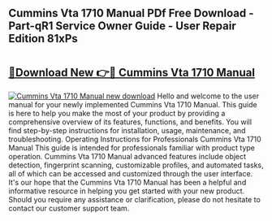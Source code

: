 ## Cummins Vta 1710 Manual PDf Free Download - Part-qR1 Service Owner Guide - User Repair Edition 81xPs

# <h2><a href="http://bc19541.oget.top/?id=Cummins+Vta+1710+Manual">🔗Download New 👉🔴 Cummins Vta 1710 Manual</a></h2>

[![Cummins Vta 1710 Manual new download](https://i.imgur.com/5g1atiW.png)](http://bc19541.oget.top/?id=Cummins+Vta+1710+Manual)
Hello and welcome to the user manual for your newly implemented Cummins Vta 1710 Manual. This guide is here to help you make the most of your product by providing a comprehensive overview of its features, functions, and benefits. You will find step-by-step instructions for installation, usage, maintenance, and troubleshooting. Operating Instructions for Professionals Cummins Vta 1710 Manual This guide is intended for professionals familiar with product type operation. Cummins Vta 1710 Manual advanced features include object detection, fingerprint scanning, customizable profiles, and automated tasks, all of which can be accessed and customized through the user interface. It's our hope that the Cummins Vta 1710 Manual has been a helpful and informative resource in helping you get started with your new product. Should you require any assistance or clarification, please do not hesitate to contact our customer support team.
